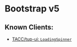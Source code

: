 # Bootstrap v5

## Known Clients:

- [TACC/tup-ui: `LoadingSpinner`](https://github.com/TACC/tup-ui/blob/v1.1.10/libs/core-components/src/lib/LoadingSpinner/LoadingSpinner.global.css#L27-L42)
